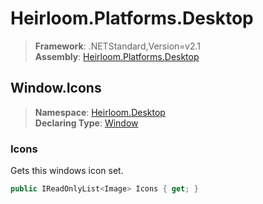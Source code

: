 # Heirloom.Platforms.Desktop

> **Framework**: .NETStandard,Version=v2.1  
> **Assembly**: [Heirloom.Platforms.Desktop][0]  

## Window.Icons

> **Namespace**: [Heirloom.Desktop][0]  
> **Declaring Type**: [Window][1]  

### Icons

Gets this windows icon set.

```cs
public IReadOnlyList<Image> Icons { get; }
```

[0]: ../../../Heirloom.Platforms.Desktop.md
[1]: ../Window.md
